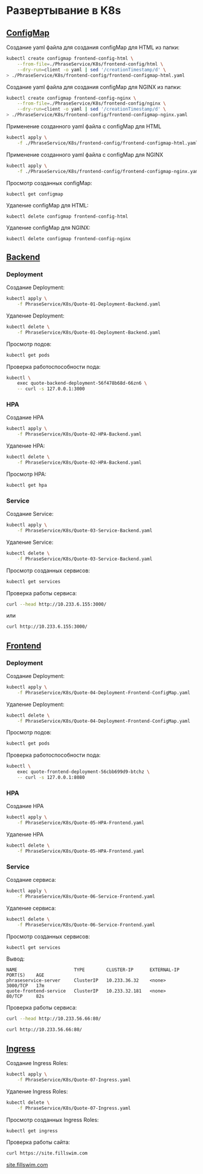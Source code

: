 # Развертывание в K8s
## <u>ConfigMap</u>
Создание yaml файла для создания configMap для HTML из папки:
```bash
kubectl create configmap frontend-config-html \
	--from-file=./PhraseService/K8s/frontend-config/html \
	--dry-run=client -o yaml | sed '/creationTimestamp/d' \
> ./PhraseService/K8s/frontend-config/frontend-configmap-html.yaml
```
Создание yaml файла для создания configMap для NGINX из папки:
```bash
kubectl create configmap frontend-config-nginx \
	--from-file=./PhraseService/K8s/frontend-config/nginx \
	--dry-run=client -o yaml | sed '/creationTimestamp/d' \
> ./PhraseService/K8s/frontend-config/frontend-configmap-nginx.yaml
```
Применение созданного yaml файла с configMap для HTML
```bash
kubectl apply \
	-f ./PhraseService/K8s/frontend-config/frontend-configmap-html.yaml
```
Применение созданного yaml файла с configMap для NGINX
```bash
kubectl apply \
	-f ./PhraseService/K8s/frontend-config/frontend-configmap-nginx.yaml
```
Просмотр созданных configMap:
```shell
kubectl get configmap
```
Удаление configMap для HTML:
```shell
kubectl delete configmap frontend-config-html
```
Удаление configMap для NGINX:
```shell
kubectl delete configmap frontend-config-nginx
```
## <u>Backend</u>
### Deployment
Создание Deployment:
```bash
kubectl apply \
	-f PhraseService/K8s/Quote-01-Deployment-Backend.yaml
```
Удаление Deployment:
```bash
kubectl delete \
	-f PhraseService/K8s/Quote-01-Deployment-Backend.yaml
```
Просмотр подов:
```bash
kubectl get pods
```
Проверка работоспособности пода:
```bash
kubectl \
	exec quote-backend-deployment-56f478b68d-66zn6 \
	-- curl -s 127.0.0.1:3000
```
### HPA
Создание HPA
```bash
kubectl apply \
	-f PhraseService/K8s/Quote-02-HPA-Backend.yaml
```
Удаление HPA:
```bash
kubectl delete \
	-f PhraseService/K8s/Quote-02-HPA-Backend.yaml
```
Просмотр HPA:
```bash
kubectl get hpa
```
### Service
Создание Service:
```bash
kubectl apply \
	-f PhraseService/K8s/Quote-03-Service-Backend.yaml
```
Удаление Service:
```bash
kubectl delete \
	-f PhraseService/K8s/Quote-03-Service-Backend.yaml
```
Просмотр созданных сервисов:
```bash
kubectl get services
```
Проверка работы сервиса:
```bash
curl --head http://10.233.6.155:3000/
```
или
```bash
curl http://10.233.6.155:3000/
```
## <u>Frontend</u>
### Deployment
Создание Deployment:
```bash
kubectl apply \
	-f PhraseService/K8s/Quote-04-Deployment-Frontend-ConfigMap.yaml
```
Удаление Deployment:
```bash
kubectl delete \
	-f PhraseService/K8s/Quote-04-Deployment-Frontend-ConfigMap.yaml
```
Просмотр подов:
```bash
kubectl get pods
```
Проверка работоспособности пода:
```bash
kubectl \
	exec quote-frontend-deployment-56cbb699d9-btchz \
	-- curl -s 127.0.0.1:8080
```
### HPA
Создание HPA
```bash
kubectl apply \
	-f PhraseService/K8s/Quote-05-HPA-Frontend.yaml
```
Удаление HPA
```bash
kubectl delete \
	-f PhraseService/K8s/Quote-05-HPA-Frontend.yaml
```
### Service
Создание сервиса:
```bash
kubectl apply \
	-f PhraseService/K8s/Quote-06-Service-Frontend.yaml
```
Удаление сервиса:
```bash
kubectl delete \
	-f PhraseService/K8s/Quote-06-Service-Frontend.yaml
```
Просмотр созданных сервисов:
```bash
kubectl get services
```
Вывод:
```
NAME                     TYPE        CLUSTER-IP      EXTERNAL-IP   PORT(S)    AGE
phraseservice-server     ClusterIP   10.233.36.32    <none>        3000/TCP   17m
quote-frontend-service   ClusterIP   10.233.32.181   <none>        80/TCP     82s
```
Проверка работы сервиса:
```bash
curl --head http://10.233.56.66:80/
```

```bash
curl http://10.233.56.66:80/
```
## <u>Ingress</u>
Создание Ingress Roles:
```bash
kubectl apply \
	-f PhraseService/K8s/Quote-07-Ingress.yaml
```
Удаление Ingress Roles:
```bash
kubectl delete \
	-f PhraseService/K8s/Quote-07-Ingress.yaml
```
Просмотр созданных Ingress Roles:
```bash
kubectl get ingress
```
Проверка работы сайта:
```bash
curl https://site.fillswim.com
```
[site.fillswim.com](https://site.fillswim.com/)
